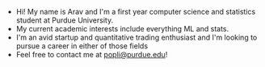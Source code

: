 - Hi! My name is Arav and I'm a first year computer science and statistics student at Purdue University.
- My current academic interests include everything ML and stats. 
- I'm an avid startup and quantitative trading enthusiast and I'm looking to pursue a career in either of those fields
- Feel free to contact me at popli@purdue.edu!

<!---
aravpopli/aravpopli is a ✨ special ✨ repository because its `README.md` (this file) appears on your GitHub profile.
You can click the Preview link to take a look at your changes.
--->
